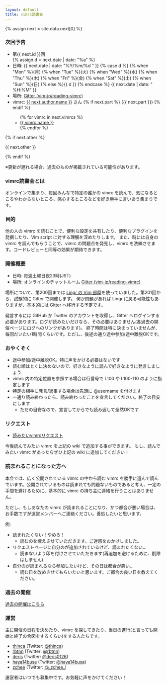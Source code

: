 ```yaml
---
layout: default
title: vimrc読書会
---
```


<div class='next-vimrc'>
  {% assign next = site.data.next[0] %}
  <h3>次回予告</h3>
  <ul>
    <li>第{{ next.id }}回</li>
    {% assign d = next.date | date: "%a" %}
    <li>日時: <span class='date'>
                {{ next.date | date: "%Y/%m/%d " }}
                {% case d %}
                  {% when "Mon" %}(月)
                  {% when "Tue" %}(火)
                  {% when "Wed" %}(水)
                  {% when "Thu" %}(木)
                  {% when "Fri" %}(金)
                  {% when "Sat" %}(土)
                  {% when "Sun" %}(日)
                  {% else %}{{ d }}
                  {% endcase %}
                {{ next.date | date: " %H:%M" }}
              </span>
    </li>
    <li>場所: <a href="https://gitter.im/vim-jp/reading-vimrc">Gitter (vim-jp/reading-vimrc)</a></li>
    <li>vimrc: <a href="{{ next.author.url }}"> {{ next.author.name }}</a> さん
        {% if next.part %} ({{ next.part }}) {% endif %}
    </li>
      <ul>
        {% for vimrc in next.vimrcs %}
           <li><a href="{{ vimrc.url }}">{{ vimrc.name }}</a></li>
        {% endfor %}
      </ul>
  </ul>
  {% if next.other %}
    <p>{{ next.other }}</p>
  {% endif %}

  <p>※更新が遅れる場合、過去のものが掲載されている可能性があります。</p>
</div>

### vimrc読書会とは
オンラインで集まり、毎回みんなで特定の誰かの vimrc を読んで、気になるところやわからないところ、感心するところなどを好き勝手に言いあう集まりです。

### 目的
他の人の vimrc を読むことで、便利な設定を共有したり、便利なプラグインを発掘したり、Vim script に対する理解を深めたりします。
また、時には自身の vimrc を読んでもらうことで、vimrc の問題点を発見し、vimrc を洗練させます。コードレビューと同等の効果が期待できます。

### 開催概要
- 日時: 毎週土曜日夜23時(JST)
- 場所: オンラインのチャットルーム [Gitter (vim-jp/reading-vimrc)](https://gitter.im/vim-jp/reading-vimrc)


場所について、第200回までは [Lingr の Vim 部屋](http://lingr.com/room/vim)を使っていました。第201回から、試験的に Gitter で開催します。
何か問題があれば Lingr に戻る可能性もありますが、基本的には Gitter へ移行する予定です。

発言するには GitHub か Twitter のアカウントを取得し、Gitter へログインする必要があります。ログが読みたいだけなら、その必要はありません(各過去の開催ページにログへのリンクがあります)。
終了時間は特に決まっていませんが、毎回だいたい1時間くらいです。ただし、後述の通り途中参加/途中離脱OKです。

### おやくそく

- 途中参加/途中離脱OK。特に声をかける必要はないです
- 読む順はとくに決めないので、好きなように読んで好きなように発言しましょう
- vimrc 内の特定位置を参照する場合は行番号で L100 や L100-110 のように指定します
- 特定の相手に発言/返事する場合は先頭に @username を付けます
- 一通り読み終わったら、読み終わったことを宣言してください。終了の目安にします
  - ただの目安なので、宣言してからでも読み返して全然OKです

### リクエスト
- [読みたいvimrcリクエスト](https://github.com/vim-jp/reading-vimrc/wiki/Request)

今後読んでみたい vimrc を上記の wiki で追加する事ができます。
もし、読んでみたい vimrc があったらぜひ上記の wiki に追加してください！

### 読まれることになった方へ
本会では、広く公開されている vimrc の中から読む vimrc を勝手に選んで読んでいます。公開されているものは読まれても問題ないものであると考え、一定の手間を避けるために、基本的に vimrc の持ち主に連絡を行うことはありません。

ただし、もしあなたの vimrc が読まれることになり、かつ都合が悪い場合は、お手数ですが運営メンバーへご連絡ください。善処したいと思います。

例:

- 読まれたくない！やめろ！
  - 読むのを控えさせていただきます。ご迷惑をおかけしました。
- リクエストページに自分のが追加されているけど、読まれたくない…
  - 読まないよう印を付けさせていただきます(再追加を避けるために、削除はしません)
- 自分のが読まれるなら参加したいけど、その日は都合が悪い…
  - 読む日を改めさせてもらいたいと思います。ご都合の良い日を教えてください。


### 過去の開催
[過去の開催はこちら](archive/index.html)

### 運営
主に開催の日程を決めたり、vimrc を探してきたり、当日の進行(と言っても開始と終了の合図をするくらい)をする人たちです。

- [thinca](https://github.com/thinca) (Twitter: [@thinca](https://twitter.com/thinca))
- [rbtnn](https://github.com/rbtnn) (Twitter: [@rbtnn](https://twitter.com/rbtnn))
- [deris](https://github.com/deris) (Twitter: [@deris0126](https://twitter.com/deris0126))
- [haya14busa](https://github.com/haya14busa) (Twitter: [@haya14busa](https://twitter.com/haya14busa))
- [zchee](https://github.com/zchee) (Twitter: [@\_zchee\_](https://twitter.com/_zchee_))

運営者はいつでも募集中です。お気軽に声をかけてください！

